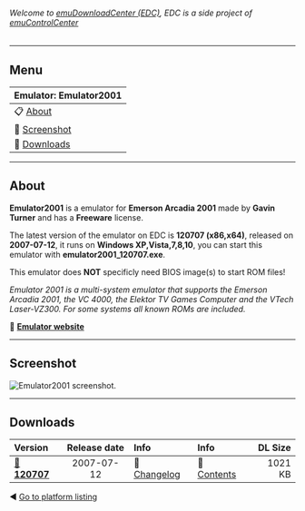 ###### Welcome to [emuDownloadCenter (EDC)](https://github.com/PhoenixInteractiveNL/emuDownloadCenter/wiki/), EDC is a side project of [emuControlCenter](https://github.com/PhoenixInteractiveNL/emuControlCenter/wiki/)
***
## Menu
| **Emulator: Emulator2001** |
|:---------|
| :clipboard: [About](#about) |
| :sunrise: [Screenshot](#screenshot) |
| :floppy_disk: [Downloads](#downloads) |
***
## About
**Emulator2001** is a emulator for **Emerson Arcadia 2001** made by **Gavin Turner** and has a **Freeware** license.

The latest version of the emulator on EDC is **120707 (x86,x64)**, released on **2007-07-12**, it runs on **Windows XP,Vista,7,8,10**, you can start this emulator with **emulator2001_120707.exe**.

This emulator does **NOT** specificly need BIOS image(s) to start ROM files!

_Emulator 2001 is a multi-system emulator that supports the Emerson Arcadia 2001, the VC 4000, the Elektor TV Games Computer and the VTech Laser-VZ300. For some systems all known ROMs are included._

:link: [**Emulator website**](http://www.gstsoftware.co.nz/)
***
## Screenshot
![](https://raw.githubusercontent.com/PhoenixInteractiveNL/emuDownloadCenter/master/hooks/emu2001/screen.jpg "Emulator2001 screenshot.")
***
## Downloads
| Version  | Release date  | Info       | Info       | DL Size    |
|:---------|:-------------:|:-----------|:-----------|-----------:|
| [:floppy_disk: **120707**](https://github.com/PhoenixInteractiveNL/edc-repo0002/raw/master/em2001/120707.7z) | 2007-07-12 | :page_facing_up: [Changelog](https://github.com/PhoenixInteractiveNL/edc-repo0002/blob/master/emu2001/120707_changelog.txt) | :mag_right: [Contents](https://github.com/PhoenixInteractiveNL/edc-repo0002/blob/master/emu2001/120707_contents.txt) | 1021 KB |

:arrow_backward: [Go to platform listing](https://github.com/PhoenixInteractiveNL/emuDownloadCenter/wiki/EDC-Platform-List)
